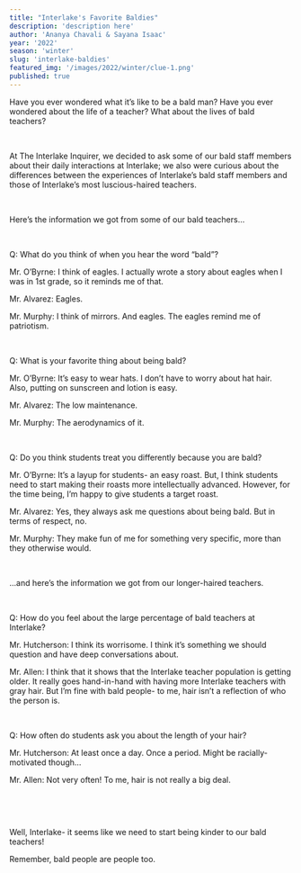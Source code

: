 ```yaml
---
title: "Interlake's Favorite Baldies"
description: 'description here'
author: 'Ananya Chavali & Sayana Isaac'
year: '2022'
season: 'winter'
slug: 'interlake-baldies'
featured_img: '/images/2022/winter/clue-1.png'
published: true
---
```


Have you ever wondered what it’s like to be a bald man? Have you ever wondered about the life of a teacher? What about the lives of bald teachers?

​

At The Interlake Inquirer, we decided to ask some of our bald staff members about their daily interactions at Interlake; we also were curious about the differences between the experiences of Interlake’s bald staff members and those of Interlake’s most luscious-haired teachers.

​

Here’s the information we got from some of our bald teachers…

​

Q: What do you think of when you hear the word “bald”?

Mr. O’Byrne: I think of eagles. I actually wrote a story about eagles when I was in 1st grade, so it reminds me of that.

Mr. Alvarez: Eagles.

Mr. Murphy: I think of mirrors. And eagles. The eagles remind me of patriotism.

​

Q: What is your favorite thing about being bald?

Mr. O’Byrne: It’s easy to wear hats. I don’t have to worry about hat hair. Also, putting on sunscreen and lotion is easy.

Mr. Alvarez: The low maintenance.

Mr. Murphy: The aerodynamics of it.

​

Q: Do you think students treat you differently because you are bald?

Mr. O’Byrne: It’s a layup for students- an easy roast. But, I think students need to start making their roasts more intellectually advanced. However, for the time being, I’m happy to give students a target roast.

Mr. Alvarez: Yes, they always ask me questions about being bald. But in terms of respect, no.

Mr. Murphy: They make fun of me for something very specific, more than they otherwise would.

​

…and here’s the information we got from our longer-haired teachers.

​

Q: How do you feel about the large percentage of bald teachers at Interlake?

Mr. Hutcherson: I think its worrisome. I think it’s something we should question and have deep conversations about.

Mr. Allen: I think that it shows that the Interlake teacher population is getting older. It really goes hand-in-hand with having more Interlake teachers with gray hair. But I’m fine with bald people- to me, hair isn’t a reflection of who the person is.

​

Q: How often do students ask you about the length of your hair?

Mr. Hutcherson: At least once a day. Once a period. Might be racially-motivated though…

Mr. Allen: Not very often! To me, hair is not really a big deal.

​

​

Well, Interlake- it seems like we need to start being kinder to our bald teachers!

Remember, bald people are people too.
